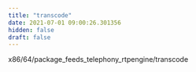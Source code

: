 ```yaml
---
title: "transcode"
date: 2021-07-01 09:00:26.301356
hidden: false
draft: false
---
```


x86/64/package_feeds_telephony_rtpengine/transcode

